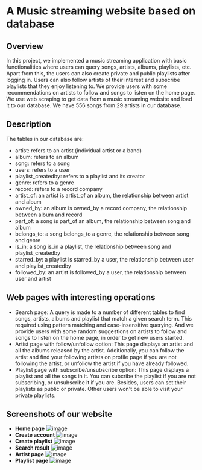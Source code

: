 # A Music streaming website based on database

## Overview

In this project, we implemented a music streaming application with basic functionalities where users can query songs, artists, albums, playlists, etc. Apart from this, the users can also create private and public playlists after logging in. Users can also follow artists of their interest and subscribe playlists that they enjoy listening to. We provide users with some recommendations on artists to follow and songs to listen on the home page. 
We use web scraping to get data from a music streaming website and load it to our database. We have 556 songs from 29 artists in our database.<br>

## Description

The tables in our database are:
* artist: refers to an artist (individual artist or a band)
* album: refers to an album
* song: refers to a song
* users: refers to a user
* playlist_createdby: refers to a playlist and its creator
* genre: refers to a genre
* record: refers to a record company
* artist_of: an artist is artist_of an album, the relationship between artist and album
* owned_by: an album is owned_by a record company, the relationship between album and record
* part_of: a song is part_of an album, the relationship between song and album
* belongs_to: a song belongs_to a genre, the relationship between song and genre
* is_in: a song is_in a playlist, the relationship between song and playlist_createdby
* starred_by: a playlist is starred_by a user, the relationship between user and playlist_createdby
* followed_by: an artist is followed_by a user, the relationship between user and artist

## Web pages with interesting operations

* Search page: A query is made to a number of different tables to find songs, artists, albums and playlist that match a given search term. This required using pattern matching and case-insensitive querying. And we provide users with some random suggestions on artists to follow and songs to listen on the home page, in order to get new users started.
* Artist page with follow/unfollow option: This page displays an artist and all the albums released by the artist. Additionally, you can follow the artist and find your following artists on profile page if you are not following the artist, or unfollow the artist if you have already followed. 
* Playlist page with subscribe/unsubscribe option: This page displays a playlist and all the songs in it. You can subcribe the playlist if you are not subscribing, or unsubscribe it if you are. Besides, users can set their playlists as public or private. Other users won't be able to visit your private playlists.

## Screenshots of our website
* **Home page**
![image](https://user-images.githubusercontent.com/93358121/162550292-4210cddc-3558-4618-b46b-93ad30bf6361.png)
* **Create account**
![image](https://user-images.githubusercontent.com/93358121/162550515-110aafcb-ee8d-4cfc-95c6-6d1ae88e4772.png)
* **Create playlist**
![image](https://user-images.githubusercontent.com/93358121/162550505-77a4d3ec-cf55-4e15-be60-eb2109bb4f82.png)
* **Search result**
![image](https://user-images.githubusercontent.com/93358121/162550559-1334613b-5960-4aa8-a089-009c5b18cf37.png)
* **Artist page**
![image](https://user-images.githubusercontent.com/93358121/162550480-c0f304e6-4ebd-435b-958b-cc96c1e80a2d.png)
* **Playlist page**
![image](https://user-images.githubusercontent.com/93358121/162550488-300c32f0-1059-47a2-81e4-d0091c5042b4.png)
